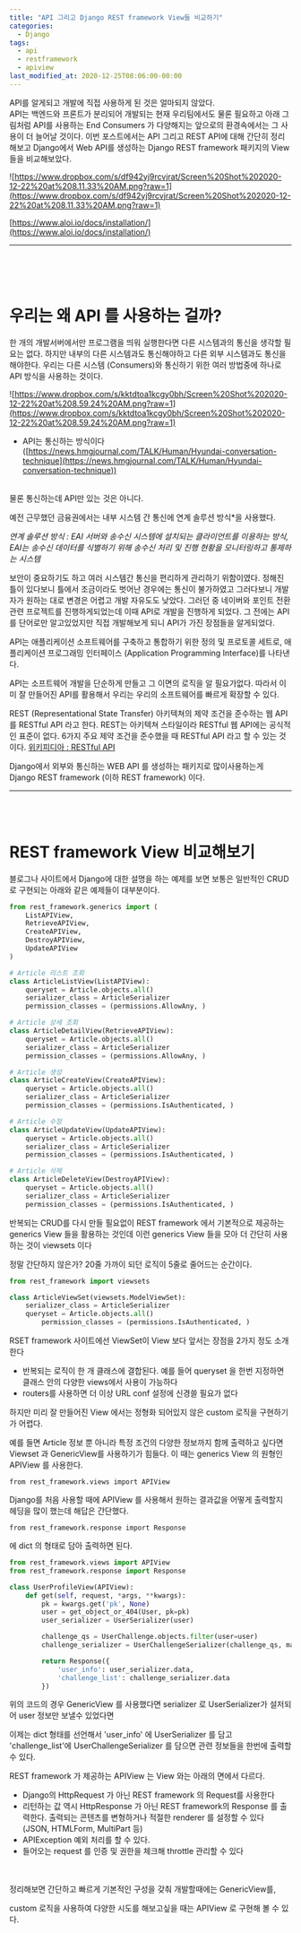 ```yaml
---
title: "API 그리고 Django REST framework View들 비교하기"
categories:
  - Django
tags:
  - api
  - restframework
  - apiview
last_modified_at: 2020-12-25T08:06:00-00:00
---
```

API를 알게되고 개발에 직접 사용하게 된 것은 얼마되지 않았다. <br>
API는 백엔드와 프론트가 분리되어 개발되는 현재 우리팀에서도 물론 필요하고 아래 그림처럼 API를 사용하는 End Consumers 가 다양해지는 앞으로의 환경속에서는 그 사용이 더 늘어날 것이다. 이번 포스트에서는 API 그리고 REST API에 대해 간단히 정리해보고 Django에서 Web API를 생성하는  Django REST framework 패키지의 View 들을 비교해보았다.

![https://www.dropbox.com/s/df942yj9rcvjrat/Screen%20Shot%202020-12-22%20at%208.11.33%20AM.png?raw=1](https://www.dropbox.com/s/df942yj9rcvjrat/Screen%20Shot%202020-12-22%20at%208.11.33%20AM.png?raw=1)

[https://www.aloi.io/docs/installation/](https://www.aloi.io/docs/installation/)

---
<br>
<br>
<br>

# 우리는 왜 API 를 사용하는 걸까?

한 개의 개발서버에서만 프로그램을 띄워 실행한다면 다른 시스템과의 통신을 생각할 필요는 없다. 하지만 내부의 다른 시스템과도 통신해야하고 다른 외부 시스템과도 통신을 해야한다. 우리는 다른 시스템 (Consumers)와 통신하기 위한 여러 방법중에 하나로 API 방식을 사용하는 것이다.

![https://www.dropbox.com/s/kktdtoa1kcgy0bh/Screen%20Shot%202020-12-22%20at%208.59.24%20AM.png?raw=1](https://www.dropbox.com/s/kktdtoa1kcgy0bh/Screen%20Shot%202020-12-22%20at%208.59.24%20AM.png?raw=1)

- API는 통신하는 방식이다 ([https://news.hmgjournal.com/TALK/Human/Hyundai-conversation-technique](https://news.hmgjournal.com/TALK/Human/Hyundai-conversation-technique))
<br><br>

물론 통신하는데 API만 있는 것은 아니다.

예전 근무했던 금융권에서는 내부 시스템 간 통신에 연계 솔루션 방식*을 사용했다.

*연계 솔루션 방식 : EAI 서버와 송수신 시스템에 설치되는 클라이언트를 이용하는 방식, EAI는 송수신 데이터를 식별하기 위해 송수신 처리 및 진행 현황을 모니터링하고 통제하는 시스템*

보안이 중요하기도 하고 여러 시스템간 통신을 편리하게 관리하기 위함이였다. 정해진 틀이 있다보니 틀에서 조금이라도 벗어난 경우에는 통신이 불가하였고 그러다보니 개발자가 원하는 대로 변경은 어렵고 개발 자유도도 낮았다. 그러던 중 네이버와 포인트 전환 관련 프로젝트를 진행하게되었는데 이때 API로 개발을 진행하게 되었다. 그 전에는 API를 단어로만 알고있었지만 직접 개발해보게 되니 API가 가진 장점들을 알게되었다. 

API는 애플리케이션 소프트웨어를 구축하고 통합하기 위한 정의 및 프로토콜 세트로, 애플리케이션 프로그래밍 인터페이스 (Application Programming Interface)를 나타낸다.

API는 소프트웨어 개발을 단순하게 만들고 그 이면의 로직을 알 필요가없다. 따라서 이미 잘 만들어진 API를 활용해서 우리는 우리의 소프트웨어를 빠르게 확장할 수 있다. 

REST (Representational State Transfer) 아키텍쳐의 제약 조건을 준수하는 웹 API를 RESTful API 라고 한다. REST는 아키텍쳐 스타일이라 RESTful 웹 API에는 공식적인 표준이 없다. 6가지 주요 제약 조건을 준수했을 때 RESTful API 라고 할 수 있는 것이다. [위키피디아 : RESTful API](https://ko.wikipedia.org/wiki/REST#REST_%EC%95%84%ED%82%A4%ED%85%8D%EC%B2%98%EC%97%90_%EC%A0%81%EC%9A%A9%EB%90%98%EB%8A%94_6%EA%B0%80%EC%A7%80_%EC%A0%9C%ED%95%9C_%EC%A1%B0%EA%B1%B4)

Django에서 외부와 통신하는 WEB API 를 생성하는 패키지로 많이사용하는게 Django REST framework (이하 REST framework) 이다.

---
<br>
<br>

# REST framework View 비교해보기

블로그나 사이트에서 Django에 대한 설명을 하는 예제를 보면 보통은 일반적인 CRUD로 구현되는 아래와 같은 예제들이 대부분이다.

```python
from rest_framework.generics import (
    ListAPIView,
    RetrieveAPIView,
    CreateAPIView,
    DestroyAPIView,
    UpdateAPIView
)

# Article 리스트 조회
class ArticleListView(ListAPIView):
    queryset = Article.objects.all()
    serializer_class = ArticleSerializer
    permission_classes = (permissions.AllowAny, )

# Article 상세 조회
class ArticleDetailView(RetrieveAPIView):
    queryset = Article.objects.all()
    serializer_class = ArticleSerializer
    permission_classes = (permissions.AllowAny, )

# Article 생성
class ArticleCreateView(CreateAPIView):
    queryset = Article.objects.all()
    serializer_class = ArticleSerializer
    permission_classes = (permissions.IsAuthenticated, )

# Article 수정
class ArticleUpdateView(UpdateAPIView):
    queryset = Article.objects.all()
    serializer_class = ArticleSerializer
    permission_classes = (permissions.IsAuthenticated, )

# Article 삭제
class ArticleDeleteView(DestroyAPIView):
    queryset = Article.objects.all()
    serializer_class = ArticleSerializer
    permission_classes = (permissions.IsAuthenticated, )
```

반복되는 CRUD를 다시 만들 필요없이  REST framework 에서 기본적으로 제공하는  generics View 들을 활용하는 것인데 이런 generics View 들을 모아 더 간단히 사용하는 것이 viewsets 이다

정말 간단하지 않은가? 20줄 가까이 되던 로직이 5줄로 줄어드는 순간이다.

 

```python
from rest_framework import viewsets

class ArticleViewSet(viewsets.ModelViewSet):
    serializer_class = ArticleSerializer
    queryset = Article.objects.all()
		permission_classes = (permissions.IsAuthenticated, )
```

RSET framework 사이트에선 ViewSet이 View 보다 앞서는 장점을 2가지 정도 소개한다

- 반복되는 로직이 한 개 클래스에 결합된다. 예를 들어 queryset 을 한번 지정하면 클래스 안의 다양한 views에서 사용이 가능하다
- routers를 사용하면 더 이상 URL conf 설정에 신경쓸 필요가 없다

하지만 미리 잘 만들어진 View 에서는 정형화 되어있지 않은 custom 로직을 구현하기가 어렵다.

예를 들면 Article 정보 뿐 아니라 특정 조건의 다양한 정보까지 함께 출력하고 싶다면 Viewset 과 GenericView를 사용하기가 힘들다. 이 때는 generics View 의 원형인 APIView 를 사용한다.

`from rest_framework.views import APIView`

Django를 처음 사용할 때에 APIView 를 사용해서 원하는 결과값을 어떻게 출력할지 헤딩을 많이 했는데 해답은 간단했다. 

`from rest_framework.response import Response`

에 dict 의 형태로 담아 출력하면 된다. 

```python
from rest_framework.views import APIView
from rest_framework.response import Response

class UserProfileView(APIView):
    def get(self, request, *args, **kwargs):
        pk = kwargs.get('pk', None)
        user = get_object_or_404(User, pk=pk)
        user_serializer = UserSerializer(user)

        challenge_qs = UserChallenge.objects.filter(user=user)
        challenge_serializer = UserChallengeSerializer(challenge_qs, many=True)

        return Response({
            'user_info': user_serializer.data,
            'challenge_list': challenge_serializer.data
        })
```

위의 코드의 경우 GenericView 를 사용했다면  serializer 로 UserSerializer가 설저되어 user 정보만 보낼수 있었다면

이제는 dict 형태를 선언해서  'user_info' 에 UserSerializer 를 담고 
'challenge_list'에 UserChallengeSerializer 를 담으면 관련 정보들을 한번에 출력할 수 있다.

REST framework 가 제공하는 APIView 는 View 와는 아래의 면에서 다르다.

- Django의 HttpRequest 가 아닌 REST framework 의 Request를 사용한다
- 리턴하는 값 역시 HttpResponse 가 아닌 REST framework의 Response 를 출력한다. 출력되는 콘텐츠를 변형하거나 적절한 renderer 를 설정할 수 있다 (JSON, HTMLForm, MultiPart 등)
- APIException 예외 처리를 할 수 있다.
- 들어오는 request 를 인증 및 권한을 체크해 throttle 관리할 수 있다

<br><br>
정리해보면 간단하고 빠르게 기본적인 구성을 갖춰 개발할때에는 GenericView를,

custom 로직을 사용하여 다양한 시도를 해보고싶을 때는 APIView 로 구현해 볼 수 있다.